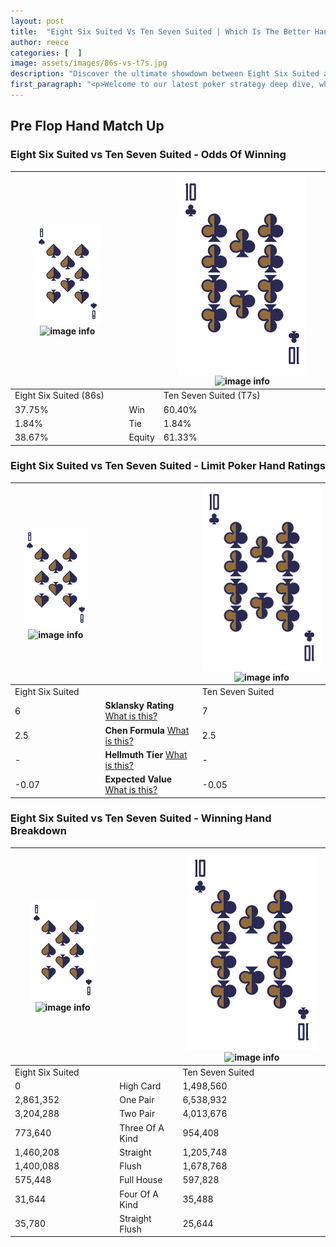 ```yaml
---
layout: post
title:  "Eight Six Suited Vs Ten Seven Suited | Which Is The Better Hand In Poker? A Complete Guide"
author: reece
categories: [  ]
image: assets/images/86s-vs-t7s.jpg
description: "Discover the ultimate showdown between Eight Six Suited and Ten Seven Suited in poker! Uncover the odds, strategies, and scenarios where one hand triumphs over the other. Get ready to up your poker game with this thrilling analysis."
first_paragraph: "<p>Welcome to our latest poker strategy deep dive, where we're pitting two distinct hands against each other in a high-stakes showdown: Eight Six Suited vs Ten Seven Suited.</p><p>In the dynamic world of poker, every decision counts, and knowing which hand holds the upper hand is key to your success at the table.</p><p>In this article, we'll dissect these two hands, explore the scenarios where one dominates the other, and equip you with the knowledge to make strategic choices that can tip the odds in your favor.</p><p>Get ready to unravel the intriguing dynamics of these poker hands and elevate your game to new heights.</p>"
---
```




[comment]: # (sp0)

## Pre Flop Hand Match Up

<div class="table hand-ratings" markdown="1"> 



### Eight Six Suited vs Ten Seven Suited - Odds Of Winning


    
| ![image info](assets/images/hand1/8.png) ![image info](assets/images/hand1/6s.png) |  | ![image info](assets/images/hand2/T.png) ![image info](assets/images/hand2/7s.png) |
| -------- | -------- | -------- |
| Eight Six Suited (86s) |  | Ten Seven Suited (T7s) |
| 37.75% | Win | 60.40% |
| 1.84% | Tie | 1.84% |
| 38.67% | Equity | 61.33% |




[comment]: # (sp1)



### Eight Six Suited vs Ten Seven Suited - Limit Poker Hand Ratings


    
| ![image info](assets/images/hand1/8.png) ![image info](assets/images/hand1/6s.png) |  | ![image info](assets/images/hand2/T.png) ![image info](assets/images/hand2/7s.png) |
| -------- | -------- | -------- |
| Eight Six Suited |  | Ten Seven Suited |
| 6 | **Sklansky Rating** [What is this?](/sklansky-rating-explained) | 7 |
| 2.5 | **Chen Formula** [What is this?](/chen-formula-explained) | 2.5 |
| - | **Hellmuth Tier** [What is this?](/Hellmuth-tier-explained) | - |
| -0.07 | **Expected Value** [What is this?](/expected-value-explained) | -0.05 |




[comment]: # (sp2)



### Eight Six Suited vs Ten Seven Suited - Winning Hand Breakdown


    
| ![image info](assets/images/hand1/8.png) ![image info](assets/images/hand1/6s.png) |  | ![image info](assets/images/hand2/T.png) ![image info](assets/images/hand2/7s.png) |
| -------- | -------- | -------- |
| Eight Six Suited |  | Ten Seven Suited |
| 0 | High Card | 1,498,560 |
| 2,861,352 | One Pair | 6,538,932 |
| 3,204,288 | Two Pair | 4,013,676 |
| 773,640 | Three Of A Kind | 954,408 |
| 1,460,208 | Straight | 1,205,748 |
| 1,400,088 | Flush | 1,678,768 |
| 575,448 | Full House | 597,828 |
| 31,644 | Four Of A Kind | 35,488 |
| 35,780 | Straight Flush | 25,644 |




[comment]: # (sp3)



</div>

[comment]: # (sp4)



[comment]: # (sp5)

